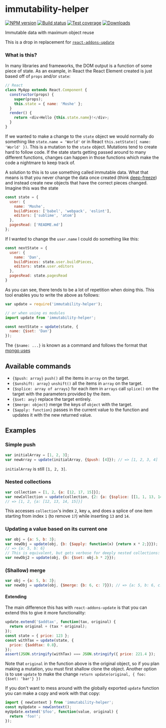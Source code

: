 immutability-helper
===

[![NPM version][npm-image]][npm-url]
[![Build status][travis-image]][travis-url]
[![Test coverage][coveralls-image]][coveralls-url]
[![Downloads][downloads-image]][downloads-url]

Immutable data with maximum object reuse

This is a drop in replacement for [`react-addons-update`](https://facebook.github.io/react/docs/update.html)

### What is this?

In many libraries and frameworks, the DOM output is a function of some piece of state. As an example, in React the React Element created is just based off of `props` and/or `state`:

```js
// React
class MyApp extends React.Component {
  constructor(props) {
    super(props);
    this.state = { name: 'Moshe' };
  }
  render() {
    return <div>Hello {this.state.name}!</div>;
  }
}
```

If we wanted to make a change to the `state` object we would normally do something like
`state.name = 'World'` or in React `this.setState({ name: 'World' })`. This is a mutation
to the `state` object. Mutations tend to create hard to follow code. If the state starts
getting passed around to many different functions, changes can happen in those functions which
make the code a nightmare to keep track of.

A solution to this is to use something called immutable data. What that means is that you never
change the data once created (think [deep-freeze](https://github.com/substack/deep-freeze))
and instead create new objects that have the correct pieces changed. Imagine this was the state

```js
const state = {
  user: {
    name: 'Moshe',
    buildPieces: ['babel', 'webpack', 'eslint'],
    editors: ['sublime', 'atom']  
  },
  pagesRead: ['README.md']
};
```

If I wanted to change the `user.name` I could do something like this:

```js
const nextState = {
  user: {
    name: 'Dan',
    buildPieces: state.user.buildPieces,
    editors: state.user.editors
  },
  pagesRead: state.pagesRead
}
```

As you can see, there tends to be a lot of repetition when doing this. This tool
enables you to write the above as follows:

```js
var update = require('immutability-helper');

// or when using es modules
import update from 'immutability-helper';

const nextState = update(state, {
  name: {$set: 'Dan'}
});
```

The `{$name: ...}` is known as a command and follows the format that
[mongo uses](http://docs.mongodb.org/manual/core/crud-introduction/#query)

## Available commands

  * `{$push: array}` `push()` all the items in `array` on the target.
  * `{$unshift: array}` `unshift()` all the items in `array` on the target.
  * `{$splice: array of arrays}` for each item in `arrays` call `splice()` on the target with the parameters provided by the item.
  * `{$set: any}` replace the target entirely.
  * `{$merge: object}` merge the keys of `object` with the target.
  * `{$apply: function}` passes in the current value to the function and updates it with the new
  returned value.

## Examples

### Simple push

```js
var initialArray = [1, 2, 3];
var newArray = update(initialArray, {$push: [4]}); // => [1, 2, 3, 4]
```
`initialArray` is still `[1, 2, 3]`.

### Nested collections

```js
var collection = [1, 2, {a: [12, 17, 15]}];
var newCollection = update(collection, {2: {a: {$splice: [[1, 1, 13, 14]]}}});
// => [1, 2, {a: [12, 13, 14, 15]}]
```
This accesses `collection`'s index `2`, key `a`, and does a splice of one item starting from index `1` (to remove `17`) while inserting `13` and `14`.

### Updating a value based on its current one

```js
var obj = {a: 5, b: 3};
var newObj = update(obj, {b: {$apply: function(x) {return x * 2;}}});
// => {a: 5, b: 6}
// This is equivalent, but gets verbose for deeply nested collections:
var newObj2 = update(obj, {b: {$set: obj.b * 2}});
```

### (Shallow) merge

```js
var obj = {a: 5, b: 3};
var newObj = update(obj, {$merge: {b: 6, c: 7}}); // => {a: 5, b: 6, c: 7}
```

#### Extending

The main difference this has with `react-addons-update` is that
you can extend this to give it more functionality:

```js
update.extend('$addtax', function(tax, original) {
  return original + (tax * original);
});
const state = { price: 123 };
const withTax = update(state, {
  price: {$addtax: 0.8},
});
assert(JSON.stringify(withTax) === JSON.stringify({ price: 221.4 });
```

Note that `original` in the function above is the original object, so if you plan making a
mutation, you must first shallow clone the object. Another option is to
use `update` to make the change `return update(original, { foo: {$set: 'bar'} })`

If you don't want to mess around with the globally exported `update` function you can make a copy and work with that copy:

```js
import { newContext } from 'immutability-helper';
const myUpdate = newContext();
myUpdate.extend('$foo', function(value, original) {
  return 'foo!';
});
```

[npm-image]: https://img.shields.io/npm/v/immutability-helper.svg?style=flat-square
[npm-url]: https://npmjs.org/package/immutability-helper
[travis-image]: https://img.shields.io/travis/kolodny/immutability-helper.svg?style=flat-square
[travis-url]: https://travis-ci.org/kolodny/immutability-helper
[coveralls-image]: https://img.shields.io/coveralls/kolodny/immutability-helper.svg?style=flat-square
[coveralls-url]: https://coveralls.io/r/kolodny/immutability-helper
[downloads-image]: http://img.shields.io/npm/dm/immutability-helper.svg?style=flat-square
[downloads-url]: https://npmjs.org/package/immutability-helper
